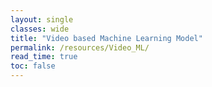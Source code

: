 ```yaml
---
layout: single
classes: wide
title: "Video based Machine Learning Model"
permalink: /resources/Video_ML/
read_time: true
toc: false
---
```

